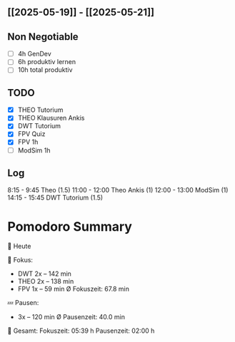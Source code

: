## [[2025-05-19]] - [[2025-05-21]]

## Non Negotiable
- [ ] 4h GenDev
- [ ] 6h produktiv lernen 
- [ ] 10h total produktiv

## TODO
- [x] THEO Tutorium 
- [x] THEO Klausuren Ankis
- [x] DWT Tutorium
- [x] FPV Quiz
- [x] FPV 1h
- [ ] ModSim 1h
## Log

8:15 - 9:45 Theo   (1.5)
11:00 - 12:00 Theo Ankis (1)
12:00 - 13:00 ModSim (1)
14:15 - 15:45 DWT Tutorium (1.5)

# Pomodoro Summary

📅 Heute

🍅 Fokus:
- DWT         2x – 142 min
- THEO        2x – 138 min
- FPV         1x – 59 min
Ø Fokuszeit: 67.8 min

💤 Pausen:
- 3x – 120 min
Ø Pausenzeit: 40.0 min

🧠 Gesamt:
Fokuszeit:  05:39 h
Pausenzeit: 02:00 h

